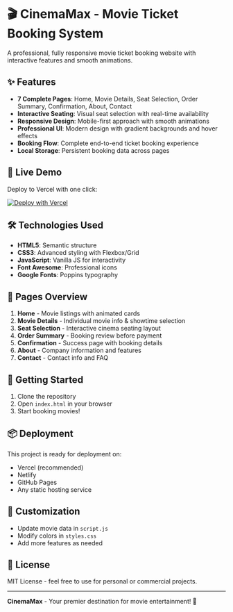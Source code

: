 # 🎬 CinemaMax - Movie Ticket Booking System

A professional, fully responsive movie ticket booking website with interactive features and smooth animations.

## ✨ Features

- **7 Complete Pages**: Home, Movie Details, Seat Selection, Order Summary, Confirmation, About, Contact
- **Interactive Seating**: Visual seat selection with real-time availability
- **Responsive Design**: Mobile-first approach with smooth animations
- **Professional UI**: Modern design with gradient backgrounds and hover effects
- **Booking Flow**: Complete end-to-end ticket booking experience
- **Local Storage**: Persistent booking data across pages

## 🚀 Live Demo

Deploy to Vercel with one click:

[![Deploy with Vercel](https://vercel.com/button)](https://vercel.com/new/clone?repository-url=https://github.com/yourusername/cinemamax-booking)

## 🛠️ Technologies Used

- **HTML5**: Semantic structure
- **CSS3**: Advanced styling with Flexbox/Grid
- **JavaScript**: Vanilla JS for interactivity
- **Font Awesome**: Professional icons
- **Google Fonts**: Poppins typography

## 📱 Pages Overview

1. **Home** - Movie listings with animated cards
2. **Movie Details** - Individual movie info & showtime selection
3. **Seat Selection** - Interactive cinema seating layout
4. **Order Summary** - Booking review before payment
5. **Confirmation** - Success page with booking details
6. **About** - Company information and features
7. **Contact** - Contact info and FAQ

## 🎯 Getting Started

1. Clone the repository
2. Open `index.html` in your browser
3. Start booking movies!

## 📦 Deployment

This project is ready for deployment on:
- Vercel (recommended)
- Netlify
- GitHub Pages
- Any static hosting service

## 🎨 Customization

- Update movie data in `script.js`
- Modify colors in `styles.css`
- Add more features as needed

## 📄 License

MIT License - feel free to use for personal or commercial projects.

---

**CinemaMax** - Your premier destination for movie entertainment! 🍿